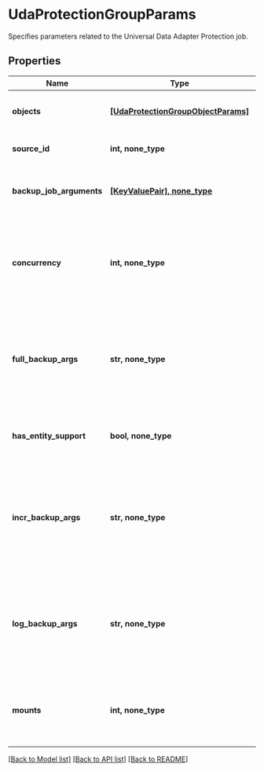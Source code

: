 # UdaProtectionGroupParams

Specifies parameters related to the Universal Data Adapter Protection job.

## Properties
Name | Type | Description | Notes
------------ | ------------- | ------------- | -------------
**objects** | [**[UdaProtectionGroupObjectParams]**](UdaProtectionGroupObjectParams.md) | Specifies a list of fully qualified names of the objects to be protected. | 
**source_id** | **int, none_type** | Specifies the source Id of the objects to be protected. | 
**backup_job_arguments** | [**[KeyValuePair], none_type**](KeyValuePair.md) | Specifies the map of custom arguments to be supplied to the various backup scripts. | [optional] 
**concurrency** | **int, none_type** | Specifies the maximum number of concurrent IO Streams that will be created to exchange data with the cluster. If not specified, the default value is taken as 1. | [optional]  if omitted the server will use the default value of 1
**full_backup_args** | **str, none_type** | Specifies the custom arguments to be supplied to the full backup script when a full backup is enabled in the policy. This field is deprecated. Use backupJobArguments instead. | [optional] 
**has_entity_support** | **bool, none_type** | Specifies whether this Protection Group is created from a source having entity support. | [optional] [readonly] 
**incr_backup_args** | **str, none_type** | Specifies the custom arguments to be supplied to the incremental backup script when an incremental backup is enabled in the policy. This field is deprecated. Use backupJobArguments instead. | [optional] 
**log_backup_args** | **str, none_type** | Specifies the custom arguments to be supplied to the log backup script when a log backup is enabled in the policy. This field is deprecated. Use backupJobArguments instead. | [optional] 
**mounts** | **int, none_type** | Specifies the maximum number of view mounts per host. If not specified, the default value is taken as 1. | [optional]  if omitted the server will use the default value of 1

[[Back to Model list]](../README.md#documentation-for-models) [[Back to API list]](../README.md#documentation-for-api-endpoints) [[Back to README]](../README.md)


